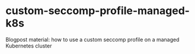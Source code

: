 # custom-seccomp-profile-managed-k8s
Blogpost material: how to use a custom seccomp profile on a managed Kubernetes cluster
